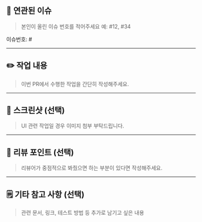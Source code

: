 ## 🔗 연관된 이슈
> 본인이 올린 이슈 번호를 적어주세요 예: #12, #34 

이슈번호: #

---

## ✏️ 작업 내용
> 이번 PR에서 수행한 작업을 간단히 작성해주세요.

---

## 📸 스크린샷 (선택)
> UI 관련 작업일 경우 이미지 첨부 부탁드립니다.

---

## 💬 리뷰 포인트 (선택)
> 리뷰어가 중점적으로 봐줬으면 하는 부분이 있다면 작성해주세요.

---

## 🗒️ 기타 참고 사항 (선택)
> 관련 문서, 링크, 테스트 방법 등 추가로 남기고 싶은 내용
